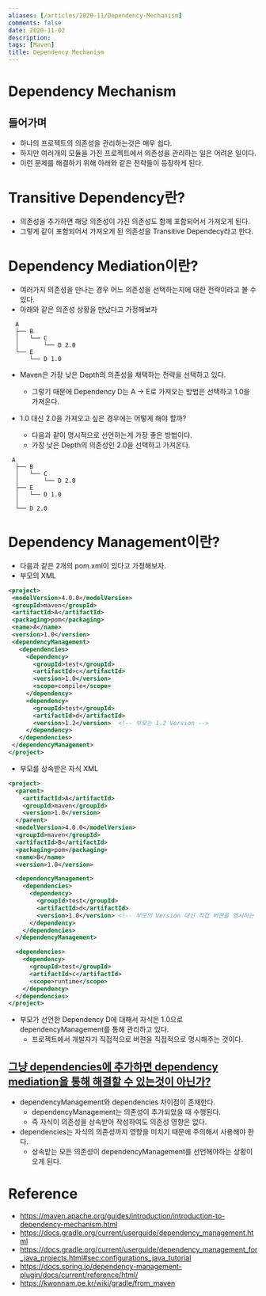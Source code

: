 ```yaml
---
aliases: [/articles/2020-11/Dependency-Mechanism]
comments: false
date: 2020-11-02
description: 
tags: [Maven]
title: Dependency Mechanism
---
```

# Dependency Mechanism
## 들어가며
- 하나의 프로젝트의 의존성을 관리하는것은 매우 쉽다.
- 하지만 여러개의 모듈을 가진 프로젝트에서 의존성을 관리하는 일은 어려운 일이다.
- 이런 문제를 해결하기 위해 아래와 같은 전략들이 등장하게 된다.

# Transitive Dependency란?
- 의존성을 추가하면 해당 의존성이 가진 의존성도 함께 포함되어서 가져오게 된다.
- 그렇게 같이 포함되어서 가져오게 된 의존성을 Transitive Dependecy라고 한다.

# Dependency Mediation이란?
- 여러가지 의존성을 만나는 경우 어느 의존성을 선택하는지에 대한 전략이라고 볼 수 있다.
- 아래와 같은 의존성 상황을 만났다고 가정해보자

```
  A
  ├── B
  │   └── C
  │       └── D 2.0
  └── E
      └── D 1.0
```

- Maven은 가장 낮은 Depth의 의존성을 채택하는 전략을 선택하고 있다.
    - 그렇기 때문에 Dependency D는 A -> E로 가져오는 방법은 선택하고 1.0을 가져온다.


- 1.0 대신 2.0을 가져오고 싶은 경우에는 어떻게 해야 할까?
    - 다음과 같이 명시적으로 선언하는게 가장 좋은 방법이다.
    - 가장 낮은 Depth의 의존성인 2.0을 선택하고 가져온다.

```
 A
  ├── B
  │   └── C
  │       └── D 2.0
  ├── E
  │   └── D 1.0
  │
  └── D 2.0
```

# Dependency Management이란?
- 다음과 같은 2개의 pom.xml이 있다고 가정해보자.
- 부모의 XML

```xml
<project>
 <modelVersion>4.0.0</modelVersion>
 <groupId>maven</groupId>
 <artifactId>A</artifactId>
 <packaging>pom</packaging>
 <name>A</name>
 <version>1.0</version>
 <dependencyManagement>
   <dependencies>
     <dependency>
       <groupId>test</groupId>
       <artifactId>c</artifactId>
       <version>1.0</version>
       <scope>compile</scope>
     </dependency>
     <dependency>
       <groupId>test</groupId>
       <artifactId>d</artifactId>
       <version>1.2</version>  <!-- 부모는 1.2 Version -->
     </dependency>
   </dependencies>
 </dependencyManagement>
</project>
```

- 부모를 상속받은 자식 XML

```xml
<project>
  <parent>
    <artifactId>A</artifactId>
    <groupId>maven</groupId>
    <version>1.0</version>
  </parent>
  <modelVersion>4.0.0</modelVersion>
  <groupId>maven</groupId>
  <artifactId>B</artifactId>
  <packaging>pom</packaging>
  <name>B</name>
  <version>1.0</version>

  <dependencyManagement>
    <dependencies>
      <dependency>
        <groupId>test</groupId>
        <artifactId>d</artifactId>
        <version>1.0</version> <!-- 부모의 Version 대신 직접 버젼을 명시하는 것을 볼 수 있다 -->
      </dependency>
    </dependencies>
  </dependencyManagement>

  <dependencies>
    <dependency>
      <groupId>test</groupId>
      <artifactId>c</artifactId>
      <scope>runtime</scope>
    </dependency>
  </dependencies>
</project>
```

- 부모가 선언한 Dependency D에 대해서 자식은 1.0으로 dependencyManagement를 통해 관리하고 있다.
    - 프로젝트에서 개발자가 직접적으로 버젼을 직접적으로 명시해주는 것이다.

## [그냥 dependencies에 추가하면 dependency mediation을 통해 해결할 수 있는것이 아닌가?](https://stackoverflow.com/questions/2619598/differences-between-dependencymanagement-and-dependencies-in-maven)
- dependencyManagement와 dependencies 차이점이 존재한다.
    - dependencyManagement는 의존성이 추가되었을 때 수행된다.
    - 즉 자식이 의존성을 상속받아 작성하여도 의존성 영향은 없다.
- dependencies는 자식의 의존성까지 영향을 미치기 때문에 주의해서 사용해야 한다.
    - 상속받는 모든 의존성이 dependencyManagement를 선언해야하는 상황이 오게 된다.


# Reference
- <https://maven.apache.org/guides/introduction/introduction-to-dependency-mechanism.html>
- <https://docs.gradle.org/current/userguide/dependency_management.html>
- <https://docs.gradle.org/current/userguide/dependency_management_for_java_projects.html#sec:configurations_java_tutorial>
- <https://docs.spring.io/dependency-management-plugin/docs/current/reference/html/>
- <https://kwonnam.pe.kr/wiki/gradle/from_maven>


